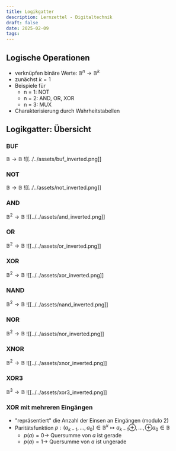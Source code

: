 ```yaml
---
title: Logikgatter
description: Lernzettel - Digitaltechnik
draft: false
date: 2025-02-09
tags:
---
```

## Logische Operationen
- verknüpfen binäre Werte: $\mathbb{B}^n\rightarrow\mathbb{B}^k$
- zunächst $k=1$
- Beispiele für
	- n = 1: NOT
	- n = 2: AND, OR, XOR
	- n = 3: MUX
- Charakterisierung durch Wahrheitstabellen

## Logikgatter: Übersicht
### BUF
$\mathbb{B} \rightarrow \mathbb{B}$
![[../../assets/buf_inverted.png]]
### NOT
$\mathbb{B} \rightarrow \mathbb{B}$
![[../../assets/not_inverted.png]]
### AND
$\mathbb{B}^2 \rightarrow \mathbb{B}$
![[../../assets/and_inverted.png]]
### OR
$\mathbb{B}^2 \rightarrow \mathbb{B}$
![[../../assets/or_inverted.png]]
### XOR
$\mathbb{B}^2 \rightarrow \mathbb{B}$
![[../../assets/xor_inverted.png]]
### NAND
$\mathbb{B}^2 \rightarrow \mathbb{B}$
![[../../assets/nand_inverted.png]]
### NOR
$\mathbb{B}^2 \rightarrow \mathbb{B}$
![[../../assets/nor_inverted.png]]
### XNOR
$\mathbb{B}^2 \rightarrow \mathbb{B}$
![[../../assets/xnor_inverted.png]]
### XOR3
$\mathbb{B}^3 \rightarrow \mathbb{B}$
![[../../assets/xor3_inverted.png]]
### XOR mit mehreren Eingängen
- "repräsentiert" die Anzahl der Einsen an Eingängen (modulo 2)
- Paritätsfunktion $p:(a_{k-1},...,a_0)\in\mathbb{B}^k\mapsto a_{k-1}\oplus,...,\oplus a_0\in\mathbb{B}$
	- $p(a)=0\rightarrow$ Quersumme von $a$ ist gerade
	- $p(a)=1\rightarrow$ Quersumme von $a$ ist ungerade
